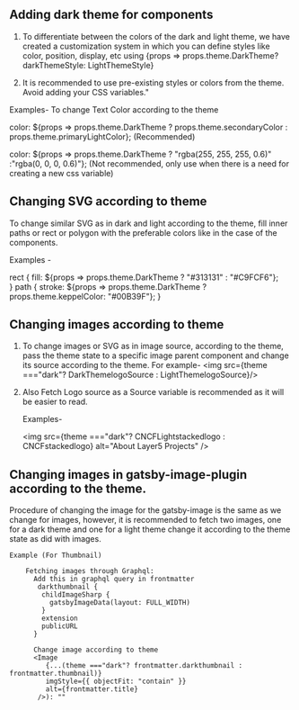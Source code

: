 ## Adding dark theme for components

1. To differentiate between the colors of the dark and light theme, we have created a customization system in which you can define styles like color, position, display, etc using {props => props.theme.DarkTheme? darkThemeStyle: LightThemeStyle}

2. It is recommended to use pre-existing styles or colors from the theme. Avoid adding your CSS variables."

Examples- To change Text Color according to the theme

color: ${props => props.theme.DarkTheme ? props.theme.secondaryColor : props.theme.primaryLightColor}; (Recommended)

color: ${props => props.theme.DarkTheme ? "rgba(255, 255, 255, 0.6)" :"rgba(0, 0, 0, 0.6)"}; (Not recommended, only use when there is a need for creating a new css variable)

## Changing SVG according to theme

To change similar SVG as in dark and light according to the theme, fill inner paths or rect or polygon with the preferable colors like in the case of the components.

Examples -

rect {
fill: ${props => props.theme.DarkTheme ? "#313131" : "#C9FCF6"};  
 }
path {
stroke: ${props => props.theme.DarkTheme ? props.theme.keppelColor: "#00B39F"};
}

## Changing images according to theme

1. To change images or SVG as in image source, according to the theme, pass the theme state to a specific image parent component and change its source according to the theme. For example- <img src={theme ==="dark"? DarkThemelogoSource : LightThemelogoSource}/>

2. Also Fetch Logo source as a Source variable is recommended as it will be easier to read.

   Examples-

   <img src={theme ==="dark"? CNCFLightstackedlogo : CNCFstackedlogo} alt="About Layer5 Projects" />

## Changing images in gatsby-image-plugin according to the theme.

Procedure of changing the image for the gatsby-image is the same as we change for images, however, it is recommended to fetch two images, one for a dark theme and one for a light theme change it according to the theme state as did with images.

    Example (For Thumbnail)

        Fetching images through Graphql:
          Add this in graphql query in frontmatter
           darkthumbnail {
            childImageSharp {
              gatsbyImageData(layout: FULL_WIDTH)
            }
            extension
            publicURL
          }

          Change image according to theme
          <Image
             {...(theme ==="dark"? frontmatter.darkthumbnail : frontmatter.thumbnail)}
             imgStyle={{ objectFit: "contain" }}
             alt={frontmatter.title}
           />): ""

